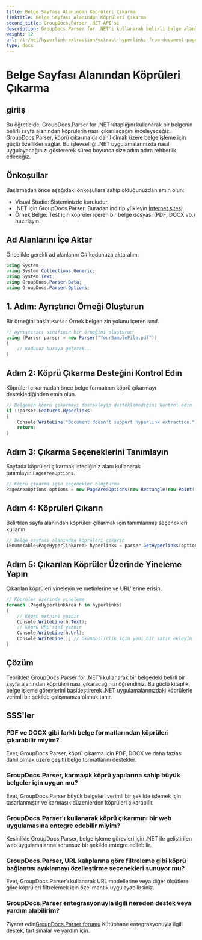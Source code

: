 ```yaml
---
title: Belge Sayfası Alanından Köprüleri Çıkarma
linktitle: Belge Sayfası Alanından Köprüleri Çıkarma
second_title: GroupDocs.Parser .NET API'si
description: GroupDocs.Parser for .NET'i kullanarak belirli belge alanlarından köprüleri nasıl çıkaracağınızı öğrenin. Belge işleme yeteneklerinizi geliştirin.
weight: 12
url: /tr/net/hyperlink-extraction/extract-hyperlinks-from-document-page-area/
type: docs
---
```

# Belge Sayfası Alanından Köprüleri Çıkarma

## giriiş
Bu öğreticide, GroupDocs.Parser for .NET kitaplığını kullanarak bir belgenin belirli sayfa alanından köprülerin nasıl çıkarılacağını inceleyeceğiz. GroupDocs.Parser, köprü çıkarma da dahil olmak üzere belge işleme için güçlü özellikler sağlar. Bu işlevselliği .NET uygulamalarınızda nasıl uygulayacağınızı göstererek süreç boyunca size adım adım rehberlik edeceğiz.
## Önkoşullar
Başlamadan önce aşağıdaki önkoşullara sahip olduğunuzdan emin olun:
- Visual Studio: Sisteminizde kuruludur.
- .NET için GroupDocs.Parser: Buradan indirip yükleyin.[İnternet sitesi](https://releases.groupdocs.com/parser/net/).
- Örnek Belge: Test için köprüler içeren bir belge dosyası (PDF, DOCX vb.) hazırlayın.

## Ad Alanlarını İçe Aktar
Öncelikle gerekli ad alanlarını C# kodunuza aktaralım:
```csharp
using System;
using System.Collections.Generic;
using System.Text;
using GroupDocs.Parser.Data;
using GroupDocs.Parser.Options;
```
## 1. Adım: Ayrıştırıcı Örneği Oluşturun
 Bir örneğini başlat`Parser` Örnek belgenizin yolunu içeren sınıf.
```csharp
// Ayrıştırıcı sınıfının bir örneğini oluşturun
using (Parser parser = new Parser("YourSampleFile.pdf"))
{
    // Kodunuz buraya gelecek...
}
```
## Adım 2: Köprü Çıkarma Desteğini Kontrol Edin
Köprüleri çıkarmadan önce belge formatının köprü çıkarmayı desteklediğinden emin olun.
```csharp
// Belgenin köprü çıkarmayı destekleyip desteklemediğini kontrol edin
if (!parser.Features.Hyperlinks)
{
    Console.WriteLine("Document doesn't support hyperlink extraction.");
    return;
}
```
## Adım 3: Çıkarma Seçeneklerini Tanımlayın
 Sayfada köprüleri çıkarmak istediğiniz alanı kullanarak tanımlayın.`PageAreaOptions`.
```csharp
// Köprü çıkarma için seçenekler oluşturma
PageAreaOptions options = new PageAreaOptions(new Rectangle(new Point(380, 90), new Size(150, 50)));
```
## Adım 4: Köprüleri Çıkarın
Belirtilen sayfa alanından köprüleri çıkarmak için tanımlanmış seçenekleri kullanın.
```csharp
// Belge sayfası alanından köprüleri çıkarın
IEnumerable<PageHyperlinkArea> hyperlinks = parser.GetHyperlinks(options);
```
## Adım 5: Çıkarılan Köprüler Üzerinde Yineleme Yapın
Çıkarılan köprüleri yineleyin ve metinlerine ve URL'lerine erişin.
```csharp
// Köprüler üzerinde yineleme
foreach (PageHyperlinkArea h in hyperlinks)
{
    // Köprü metnini yazdır
    Console.WriteLine(h.Text);
    // Köprü URL'sini yazdır
    Console.WriteLine(h.Url);
    Console.WriteLine(); // Okunabilirlik için yeni bir satır ekleyin
}
```

## Çözüm
Tebrikler! GroupDocs.Parser for .NET'i kullanarak bir belgedeki belirli bir sayfa alanından köprüleri nasıl çıkaracağınızı öğrendiniz. Bu güçlü kitaplık, belge işleme görevlerini basitleştirerek .NET uygulamalarınızdaki köprülerle verimli bir şekilde çalışmanıza olanak tanır.

## SSS'ler
### PDF ve DOCX gibi farklı belge formatlarından köprüleri çıkarabilir miyim?
Evet, GroupDocs.Parser, köprü çıkarma için PDF, DOCX ve daha fazlası dahil olmak üzere çeşitli belge formatlarını destekler.
### GroupDocs.Parser, karmaşık köprü yapılarına sahip büyük belgeler için uygun mu?
Evet, GroupDocs.Parser büyük belgeleri verimli bir şekilde işlemek için tasarlanmıştır ve karmaşık düzenlerden köprüleri çıkarabilir.
### GroupDocs.Parser'ı kullanarak köprü çıkarımını bir web uygulamasına entegre edebilir miyim?
Kesinlikle GroupDocs.Parser, belge işleme görevleri için .NET ile geliştirilen web uygulamalarına sorunsuz bir şekilde entegre edilebilir.
### GroupDocs.Parser, URL kalıplarına göre filtreleme gibi köprü bağlantısı ayıklamayı özelleştirme seçenekleri sunuyor mu?
Evet, GroupDocs.Parser'ı kullanarak URL modellerine veya diğer ölçütlere göre köprüleri filtrelemek için özel mantık uygulayabilirsiniz.
### GroupDocs.Parser entegrasyonuyla ilgili nereden destek veya yardım alabilirim?
 Ziyaret edin[GroupDocs.Parser forumu](https://forum.groupdocs.com/c/parser/17) Kütüphane entegrasyonuyla ilgili destek, tartışmalar ve yardım için.